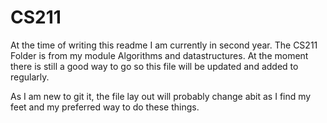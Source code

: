 # CS211
At the time of writing this readme I am currently in second year. The CS211 Folder is from my module Algorithms and datastructures.
At the moment there is still a good way to go so this file will be updated and added to regularly.

As I am new to git it, the file lay out will probably change abit as I find my feet and my preferred way
to do these things.
